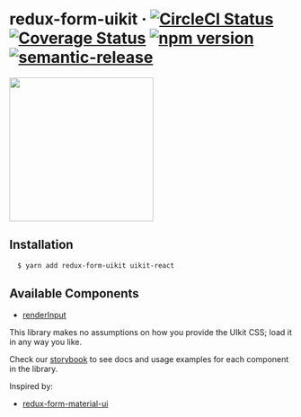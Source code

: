 # redux-form-uikit &middot; [![CircleCI Status](https://img.shields.io/circleci/project/github/stipsan/redux-form-uikit.svg?style=flat-square)](https://circleci.com/gh/stipsan/redux-form-uikit) [![Coverage Status](https://img.shields.io/coveralls/stipsan/redux-form-uikit.svg?style=flat-square)](https://coveralls.io/github/stipsan/redux-form-uikit) [![npm version](https://img.shields.io/npm/v/redux-form-uikit.svg?style=flat-square)](https://www.npmjs.com/package/redux-form-uikit) [![semantic-release](https://img.shields.io/badge/%20%20%F0%9F%93%A6%F0%9F%9A%80-semantic--release-e10079.svg?style=flat-square)](https://github.com/semantic-release/semantic-release)

<img src="https://uikit-react.io/logo.svg" width="256"/>

## Installation

```bash
  $ yarn add redux-form-uikit uikit-react
```

## Available Components

* [renderInput](http://form.uikit-react.io/?selectedKind=renderInput&selectedStory=Basic%20Usage&full=0&down=1&left=1&panelRight=0)

This library makes no assumptions on how you provide the UIkit CSS; load it in any way you like.

Check our [storybook](http://form.uikit-react.io) to see docs and usage examples for each component in the library.

Inspired by:
* [redux-form-material-ui](https://github.com/erikras/redux-form-material-ui)
